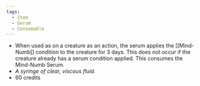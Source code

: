 ```yaml
---
tags:
  - Item
  - Serum
  - Consumable
---
```

- When used as on a creature as an action, the serum applies the [[Mind-Numb]] condition to the creature for 3 days. This does not occur if the creature already has a serum condition applied. This consumes the Mind-Numb Serum.
- *A syringe of clear, viscous fluid.*
- 60 credits